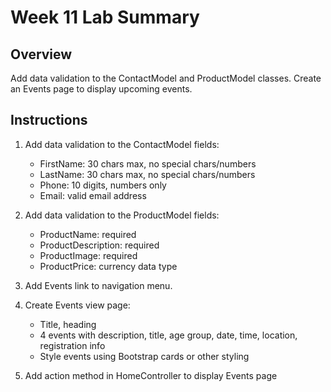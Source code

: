 # Week 11 Lab Summary

## Overview

Add data validation to the ContactModel and ProductModel classes. Create an Events page to display upcoming events.

## Instructions

1. Add data validation to the ContactModel fields:

   - FirstName: 30 chars max, no special chars/numbers
   - LastName: 30 chars max, no special chars/numbers  
   - Phone: 10 digits, numbers only
   - Email: valid email address

2. Add data validation to the ProductModel fields: 

   - ProductName: required
   - ProductDescription: required
   - ProductImage: required
   - ProductPrice: currency data type

3. Add Events link to navigation menu.

4. Create Events view page:

   - Title, heading
   - 4 events with description, title, age group, date, time, location, registration info
   - Style events using Bootstrap cards or other styling 

5. Add action method in HomeController to display Events page
